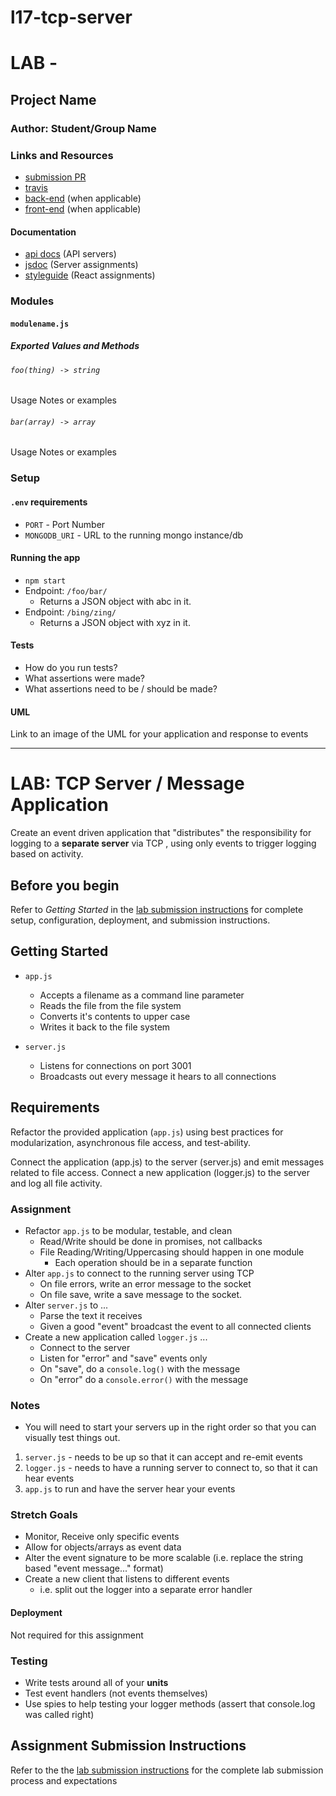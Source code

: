 # l17-tcp-server

# LAB - 

## Project Name

### Author: Student/Group Name

### Links and Resources
* [submission PR](http://xyz.com)
* [travis](http://xyz.com)
* [back-end](http://xyz.com) (when applicable)
* [front-end](http://xyz.com) (when applicable)

#### Documentation
* [api docs](http://xyz.com) (API servers)
* [jsdoc](http://xyz.com) (Server assignments)
* [styleguide](http://xyz.com) (React assignments)

### Modules
#### `modulename.js`
##### Exported Values and Methods

###### `foo(thing) -> string`
Usage Notes or examples

###### `bar(array) -> array`
Usage Notes or examples

### Setup
#### `.env` requirements
* `PORT` - Port Number
* `MONGODB_URI` - URL to the running mongo instance/db

#### Running the app
* `npm start`
* Endpoint: `/foo/bar/`
  * Returns a JSON object with abc in it.
* Endpoint: `/bing/zing/`
  * Returns a JSON object with xyz in it.
  
#### Tests
* How do you run tests?
* What assertions were made?
* What assertions need to be / should be made?

#### UML
Link to an image of the UML for your application and response to events

*******************

# LAB: TCP Server / Message Application

Create an event driven application that "distributes" the responsibility for logging to a **separate server** via TCP , using only events to trigger logging based on activity.

## Before you begin
Refer to *Getting Started*  in the [lab submission instructions](../../../reference/submission-instructions/labs/README.md) for complete setup, configuration, deployment, and submission instructions.


## Getting Started

* `app.js` 
  * Accepts a filename as a command line parameter
  * Reads the file from the file system
  * Converts it's contents to upper case
  * Writes it back to the file system

* `server.js` 
  * Listens for connections on port 3001
  * Broadcasts out every message it hears to all connections

## Requirements

Refactor the provided application (`app.js`) using best practices for modularization, asynchronous file access, and test-ability.

Connect the application (app.js) to the server (server.js) and emit messages related to file access.  Connect a new application (logger.js) to the server and log all file activity.


### Assignment

* Refactor `app.js` to be modular, testable, and clean
  * Read/Write should be done in promises, not callbacks
  * File Reading/Writing/Uppercasing should happen in one module
    * Each operation should be in a separate function
* Alter `app.js` to connect to the running server using TCP
  * On file errors, write an error message to the socket
  * On file save, write a save message to the socket.
* Alter `server.js` to ... 
  * Parse the text it receives
  * Given a good "event" broadcast the event to all connected clients
* Create a new application called `logger.js` ...
  * Connect to the server
  * Listen for "error" and "save" events only
  * On "save", do a `console.log()` with the message
  * On "error" do a `console.error()` with the message
  
### Notes
* You will need to start your servers up in the right order so that you can visually test things out.

1. `server.js` - needs to be up so that it can accept and re-emit events
1. `logger.js` - needs to have a running server to connect to, so that it can hear events
1. `app.js` to run and have the server hear your events
  
### Stretch Goals
* Monitor, Receive only specific events
* Allow for objects/arrays as event data
* Alter the event signature to be more scalable (i.e. replace the string based "event message..." format)
* Create a new client that listens to different events
  * i.e. split out the logger into a separate error handler
  
#### Deployment
Not required for this assignment

### Testing
* Write tests around all of your **units**
* Test event handlers (not events themselves)
* Use spies to help testing your logger methods (assert that console.log was called right)


## Assignment Submission Instructions
Refer to the the [lab submission instructions](../../../reference/submission-instructions/labs/README.md) for the complete lab submission process and expectations
